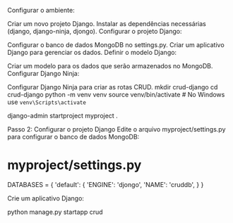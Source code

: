 Configurar o ambiente:

Criar um novo projeto Django.
Instalar as dependências necessárias (django, django-ninja, djongo).
Configurar o projeto Django:

Configurar o banco de dados MongoDB no settings.py.
Criar um aplicativo Django para gerenciar os dados.
Definir o modelo Django:

Criar um modelo para os dados que serão armazenados no MongoDB.
Configurar Django Ninja:

Configurar Django Ninja para criar as rotas CRUD.
mkdir crud-django
cd crud-django
python -m venv venv
source venv/bin/activate  # No Windows use `venv\Scripts\activate`

django-admin startproject myproject .


Passo 2: Configurar o projeto Django
Edite o arquivo myproject/settings.py para configurar o banco de dados MongoDB:
# myproject/settings.py
DATABASES = {
    'default': {
        'ENGINE': 'djongo',
        'NAME': 'cruddb',
    }
}

Crie um aplicativo Django:

python manage.py startapp crud